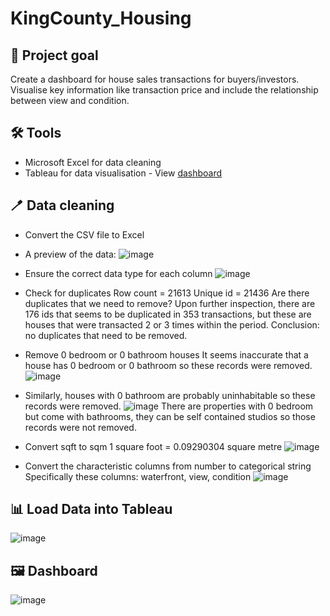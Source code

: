 # KingCounty_Housing

## 🎯 Project goal
Create a dashboard for house sales transactions for buyers/investors. Visualise key information like transaction price and include the relationship between view and condition. 

## 🛠️ Tools
- Microsoft Excel for data cleaning
- Tableau for data visualisation - View [dashboard](https://public.tableau.com/app/profile/harry.bui/viz/KingCountryHouseSales2014-2015/KingCountyHouseSales?publish=yes)

## 🪥 Data cleaning
- Convert the CSV file to Excel


- A preview of the data:
![image](https://github.com/HarryQBui/KingCounty_Housing/assets/95842183/de799415-119f-4a6d-8286-944a70be44f4)


- Ensure the correct data type for each column
![image](https://github.com/HarryQBui/KingCounty_Housing/assets/95842183/9fe22e95-971f-4230-bc0c-76336dfe7368)

- Check for duplicates
Row count = 21613
Unique id = 21436
Are there duplicates that we need to remove?
Upon further inspection, there are 176 ids that seems to be duplicated in 353 transactions, but these are houses that were transacted 2 or 3 times within the period. 
Conclusion: no duplicates that need to be removed.

- Remove 0 bedroom or 0 bathroom houses
It seems inaccurate that a house has 0 bedroom or 0 bathroom so these records were removed.
![image](https://github.com/HarryQBui/KingCounty_Housing/assets/95842183/13c96c6d-b5d2-40e2-91e9-3dc76d033928)

- Similarly, houses with 0 bathroom are probably uninhabitable so these records were removed.
![image](https://github.com/HarryQBui/KingCounty_Housing/assets/95842183/4a9f1df9-2ecb-44dd-a18e-4b0541557dfd)
There are properties with 0 bedroom but come with bathrooms, they can be self contained studios so those records were not removed.

- Convert sqft to sqm
1 square foot = 0.09290304 square metre
![image](https://github.com/HarryQBui/KingCounty_Housing/assets/95842183/5360a5c6-9197-4c25-b346-d173f672a322)

- Convert the characteristic columns from number to categorical string
Specifically these columns: waterfront, view, condition
![image](https://github.com/HarryQBui/KingCounty_Housing/assets/95842183/afa9f30c-cc3f-4327-b825-9cdb834c743a)

## 📊 Load Data into Tableau
![image](https://github.com/HarryQBui/KingCounty_Housing/assets/95842183/0cd7b353-1b69-4e45-a5b9-e2f7ab773b2c)

## 🖼️ Dashboard
![image](https://github.com/HarryQBui/KingCounty_Housing/assets/95842183/b8c09bb4-be13-42dd-820a-b6174c8fab2f)


